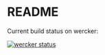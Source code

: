 # README #

Current build status on wercker:

[![wercker status](https://app.wercker.com/status/0dc531f7afedcd85d898efc96c7c3962/m "wercker status")](https://app.wercker.com/project/bykey/0dc531f7afedcd85d898efc96c7c3962)
